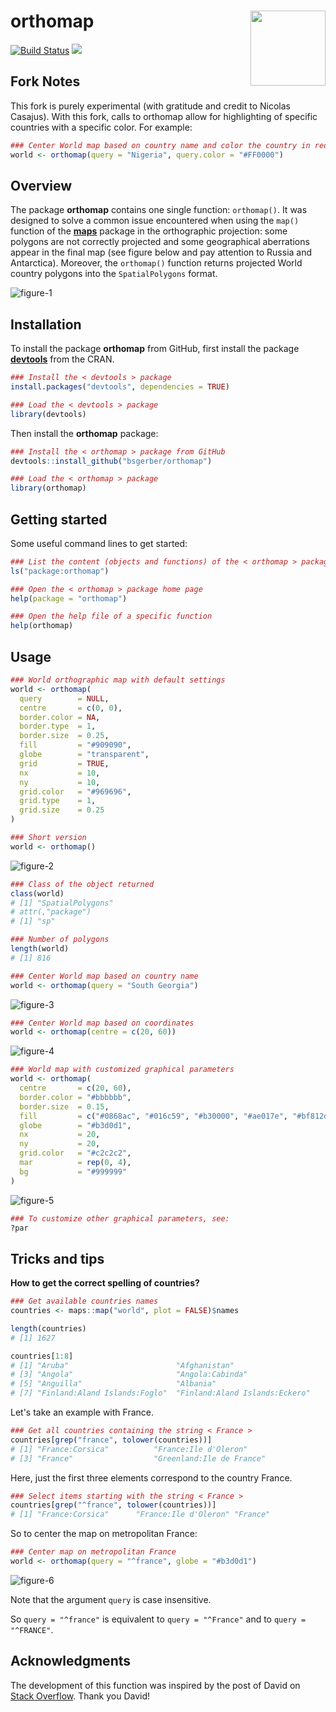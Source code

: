 orthomap <img src="inst/img/orthomap-sticker.png" height="120" align="right"/>
=========================================================

[![Build Status](https://travis-ci.org/bsgerber/orthomap.svg?branch=master)](https://travis-ci.org/bsgerber/orthomap) [![](https://img.shields.io/badge/licence-GPLv3-8f10cb.svg)](http://www.gnu.org/licenses/gpl.html)

Fork Notes
--------

This fork is purely experimental (with gratitude and credit to Nicolas Casajus). With this fork, calls to orthomap allow for highlighting of specific countries with a specific color. For example:

```r
### Center World map based on country name and color the country in red
world <- orthomap(query = "Nigeria", query.color = "#FF0000")
```

Overview
--------

The package **orthomap** contains one single function: `orthomap()`. It was designed to solve a common issue encountered when using the `map()` function of the [**maps**](http://cran.r-project.org/web/packages/maps/index.html) package in the orthographic projection: some polygons are not correctly projected and some geographical aberrations appear in the final map (see figure below and pay attention to Russia and Antarctica). Moreover, the `orthomap()` function returns projected World country polygons into the `SpatialPolygons` format.

![figure-1](inst/img/figure-1.png)

Installation
--------

To install the package **orthomap** from GitHub, first install the package [**devtools**](http://cran.r-project.org/web/packages/devtools/index.html) from the CRAN.

```r
### Install the < devtools > package
install.packages("devtools", dependencies = TRUE)

### Load the < devtools > package
library(devtools)
```

Then install the **orthomap** package:

```r
### Install the < orthomap > package from GitHub
devtools::install_github("bsgerber/orthomap")

### Load the < orthomap > package
library(orthomap)
```

Getting started
--------

Some useful command lines to get started:

```r
### List the content (objects and functions) of the < orthomap > package
ls("package:orthomap")

### Open the < orthomap > package home page
help(package = "orthomap")

### Open the help file of a specific function
help(orthomap)
```

Usage
--------

```r
### World orthographic map with default settings
world <- orthomap(
  query        = NULL,
  centre       = c(0, 0),
  border.color = NA,
  border.type  = 1,
  border.size  = 0.25,
  fill         = "#909090",
  globe        = "transparent",
  grid         = TRUE,
  nx           = 10,
  ny           = 10,
  grid.color   = "#969696",
  grid.type    = 1,
  grid.size    = 0.25
)

### Short version
world <- orthomap()
```

![figure-2](inst/img/figure-2.png)

```r
### Class of the object returned
class(world)
# [1] "SpatialPolygons"
# attr(,"package")
# [1] "sp"

### Number of polygons
length(world)
# [1] 816
```

```r
### Center World map based on country name
world <- orthomap(query = "South Georgia")
```

![figure-3](inst/img/figure-3.png)

```r
### Center World map based on coordinates
world <- orthomap(centre = c(20, 60))
```

![figure-4](inst/img/figure-4.png)

```r
### World map with customized graphical parameters
world <- orthomap(
  centre       = c(20, 60),
  border.color = "#bbbbbb",
  border.size  = 0.15,
  fill         = c("#0868ac", "#016c59", "#b30000", "#ae017e", "#bf812d"),
  globe        = "#b3d0d1",
  nx           = 20,
  ny           = 20,
  grid.color   = "#c2c2c2",
  mar          = rep(0, 4),
  bg           = "#999999"
)
```

![figure-5](inst/img/figure-5.png)

```r
### To customize other graphical parameters, see:
?par
```

Tricks and tips
--------

**How to get the correct spelling of countries?**

```r
### Get available countries names
countries <- maps::map("world", plot = FALSE)$names

length(countries)
# [1] 1627

countries[1:8]
# [1] "Aruba"                        "Afghanistan"
# [3] "Angola"                       "Angola:Cabinda"
# [5] "Anguilla"                     "Albania"
# [7] "Finland:Aland Islands:Foglo"  "Finland:Aland Islands:Eckero"
```

Let's take an example with France.

```r
### Get all countries containing the string < France >
countries[grep("france", tolower(countries))]
# [1] "France:Corsica"          "France:Ile d'Oleron"
# [3] "France"                  "Greenland:Ile de France"
```

Here, just the first three elements correspond to the country France.

```r
### Select items starting with the string < France >
countries[grep("^france", tolower(countries))]
# [1] "France:Corsica"      "France:Ile d'Oleron" "France"
```

So to center the map on metropolitan France:

```r
### Center map on metropolitan France
world <- orthomap(query = "^france", globe = "#b3d0d1")
```

![figure-6](inst/img/figure-6.png)

Note that the argument `query` is case insensitive.

So `query = "^france"` is equivalent to `query = "^France"` and to `query = "^FRANCE"`.


Acknowledgments
--------

The development of this function was inspired by the post of David on [Stack Overflow](https://stackoverflow.com/questions/35911452/clipping-polygons-when-drawing-world-map-in-orthographic-projection). Thank you David!
